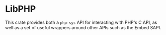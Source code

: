# LibPHP

This crate provides both a `php-sys` API for interacting with PHP's C API, as well as a set of useful wrappers around other APIs such as the Embed SAPI.